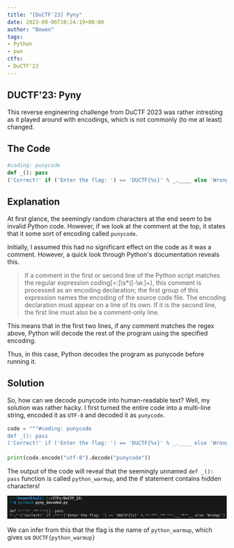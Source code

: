 ```yaml
---
title: "[DuCTF'23] Pyny"
date: 2023-09-06T10:24:19+08:00
author: "Bowen"
tags:
- Python
- pwn
ctfs:
- DuCTF'23
---
```


## DUCTF'23: Pyny

This reverse engineering challenge from DuCTF 2023 was rather intresting as it
played around with encodings, which is not commonly (to me at least) changed.

## The Code

```py
#coding: punycode
def _(): pass
('Correct!' if ('Enter the flag: ') == 'DUCTF{%s}' % _.____ else 'Wrong!')-gdd7dd23l3by980a4baunja1d4ukc3a3e39172b4sagce87ciajq2bi5atq4b9b3a3cy0gqa9019gtar0ck
```

## Explanation

At first glance, the seemingly random characters at the end seem to be invalid
Python code. However, if we look at the comment at the top, it states that it
some sort of encoding called `punycode`.

Initially, I assumed this had no significant effect on the code as it was a
comment. However, a quick look through Python's documentation reveals this.

> If a comment in the first or second line of the Python script matches the
> regular expression coding[=:]\s*([-\w.]+), this comment is processed as an
> encoding declaration; the first group of this expression names the encoding
> of the source code file. The encoding declaration must appear on a line of
> its own. If it is the second line, the first line must also be a comment-only line.

This means that in the first two lines, if any comment matches the regex above,
Python will decode the rest of the program using the specified encoding.

Thus, in this case, Python decodes the program as punycode before running it.

## Solution

So, how can we decode punycode into human-readable text? Well,
my solution was rather hacky. I first turned the entire code
into a multi-line string, encoded it as `UTF-8` and decoded it
as `punycode`.

```py
code = """#coding: punycode
def _(): pass
('Correct!' if ('Enter the flag: ') == 'DUCTF{%s}' % _.____ else 'Wrong!')-gdd7dd23l3by980a4baunja1d4ukc3a3e39172b4sagce87ciajq2bi5atq4b9b3a3cy0gqa9019gtar0ck"""

print(code.encode("utf-8").decode("punycode"))
```

The output of the code will reveal that the seemingly unnamed `def _(): pass`
function is called `python_warmup`, and the if statement contains hidden characters!

![pyny](pyny_1.png)

We can infer from this that the flag is the name of `python_warmup`,
which gives us `DUCTF{python_warmup}`
